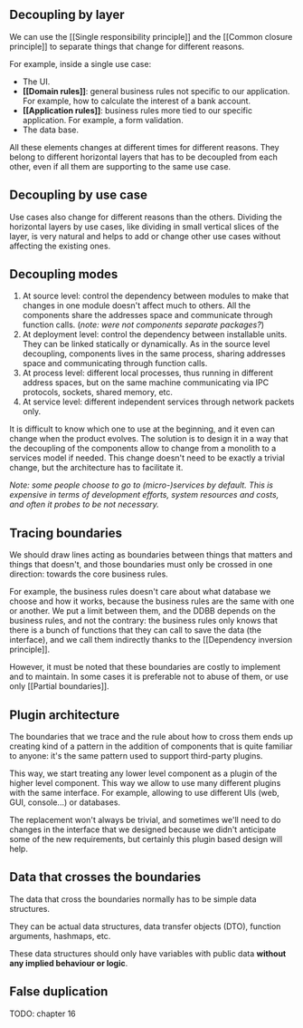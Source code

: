 Decoupling by layer
----------
We can use the [[Single responsibility principle]] and the [[Common closure principle]] to separate things that change for different reasons.

For example, inside a single use case:
- The UI.
- **[[Domain rules]]**: general business rules not specific to our application. For example, how to calculate the interest of a bank account.
- **[[Application rules]]**: business rules more tied to our specific application. For example, a form validation.
- The data base.

All these elements changes at different times for different reasons. They belong to different horizontal layers that has to be decoupled from each other, even if all them are supporting to the same use case.

Decoupling by use case
----------

Use cases also change for different reasons than the others. Dividing the horizontal layers by use cases, like dividing in small vertical slices of the layer, is very natural and helps to add or change other use cases without affecting the existing ones.

Decoupling modes
----------
1. At source level: control the dependency between modules to make that changes in one module doesn't affect much to others.
   All the components share the addresses space and communicate through function calls. (*note: were not components separate packages?*)
2. At deployment level: control the dependency between installable units. They can be linked statically or dynamically.
   As in the source level decoupling, components lives in the same process, sharing addresses space and communicating through function calls.
3. At process level: different local processes, thus running in different address spaces, but on the same machine communicating via IPC protocols, sockets, shared memory, etc.
4. At service level: different independent services through network packets only.

It is difficult to know which one to use at the beginning, and it even can change when the product evolves. The solution is to design it in a way that the decoupling of the components allow to change from a monolith to a services model if needed. This change doesn't need to be exactly a trivial change, but the architecture has to facilitate it.

*Note: some people choose to go to (micro-)services by default. This is expensive in terms of development efforts, system resources and costs, and often it probes to be not necessary.*

Tracing boundaries
----------
We should draw lines acting as boundaries between things that matters and things that doesn't, and those boundaries must only be crossed in one direction: towards the core business rules.

For example, the business rules doesn't care about what database we choose and how it works, because the business rules are the same with one or another. We put a limit between them, and the DDBB depends on the business rules, and not the contrary: the business rules only knows that there is a bunch of functions that they can call to save the data (the interface), and we call them indirectly thanks to the [[Dependency inversion principle]].

However, it must be noted that these boundaries are costly to implement and to maintain. In some cases it is preferable not to abuse of them, or use only [[Partial boundaries]].

Plugin architecture
----------
The boundaries that we trace and the rule about how to cross them ends up creating kind of a pattern in the addition of components that is quite familiar to anyone: it's the same pattern used to support third-party plugins.

This way, we start treating any lower level component as a plugin of the higher level component. This way we allow to use many different plugins with the same interface.  For example, allowing to use different UIs (web, GUI, console...) or databases.

The replacement won't always be trivial, and sometimes we'll need to do changes in the interface that we designed because we didn't anticipate some of the new requirements, but certainly this plugin based design will help.

Data that crosses the boundaries
----------
The data that cross the boundaries normally has to be simple data structures.

They can be actual data structures, data transfer objects (DTO), function arguments, hashmaps, etc.

These data structures should only have variables with public data **without any implied behaviour or logic**.

False duplication
---------
TODO: chapter 16